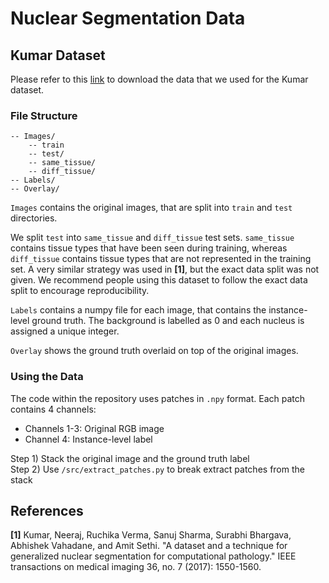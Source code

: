 # Nuclear Segmentation Data

## Kumar Dataset

Please refer to this [link](https://drive.google.com/open?id=1HKNOed4n0IV5frKFs_-kMtfiqqzBKMX5) to download the data that we used for the Kumar dataset. 

### File Structure

```
-- Images/
	-- train
	-- test/
    -- same_tissue/
    -- diff_tissue/
-- Labels/
-- Overlay/
```
          
`Images` contains the original images, that are split into `train` and `test` directories. <br/> 

We split `test` into `same_tissue` and `diff_tissue` test sets. `same_tissue` contains tissue types that have been seen during training, whereas `diff_tissue` contains tissue types that are not represented in the training set. A very similar strategy was used in **[1]**, but the exact data split was not given. We recommend people using this dataset to follow the exact data split to encourage reproducibility.

`Labels` contains a numpy file for each image, that contains the instance-level ground truth. The background is labelled as 0 and each nucleus is assigned a unique integer. 

`Overlay` shows the ground truth overlaid on top of the original images. 

### Using the Data

The code within the repository uses patches in `.npy` format. Each patch contains 4 channels:
- Channels 1-3: Original RGB image
- Channel 4: Instance-level label

Step 1) Stack the original image and the ground truth label <br/>
Step 2) Use `/src/extract_patches.py` to break extract patches from the stack 

## References
**[1]**  Kumar, Neeraj, Ruchika Verma, Sanuj Sharma, Surabhi Bhargava, Abhishek Vahadane, and Amit Sethi. "A dataset and a technique for generalized nuclear segmentation for computational pathology." IEEE transactions on medical imaging 36, no. 7 (2017): 1550-1560. <br/>

